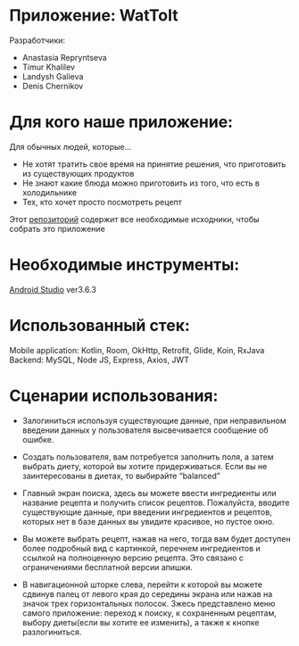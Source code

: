 # Приложение: WatToIt
Разработчики:
- Anastasia Repryntseva
- Timur Khalilev
- Landysh Galieva
- Denis Chernikov

# Для кого наше приложение:
Для обычных людей, которые…
- Не хотят тратить свое время на принятие решения, что приготовить из существующих продуктов
- Не знают какие блюда можно приготовить из того, что есть в холодильнике
- Тех, кто хочет просто посмотреть рецепт

Этот [репозиторий](https://github.com/WatToIt/MobileApp) содержит все необходимые исходники, чтобы собрать это приложение

# Необходимые инструменты:
[Android Studio](https://developer.android.com/studio) ver3.6.3
# Использованный стек:
Mobile application: Kotlin, Room, OkHttp, Retrofit, Glide, Koin, RxJava
Backend: MySQL, Node JS, Express, Axios, JWT

# Сценарии использования:
- Залогиниться используя существующие данные, при неправильном введении данных у пользователя высвечивается сообщение об ошибке.

- Создать пользователя, вам потребуется заполнить поля, а затем выбрать диету, которой вы хотите придерживаться. Если вы не заинтересованы в диетах, то выбирайте “balanced”

- Главный экран поиска, здесь вы можете ввести ингредиенты или название рецепта и получить список рецептов. Пожалуйста, вводите существующие данные, при введении ингредиентов и рецептов, которых нет в базе данных вы увидите красивое, но пустое окно.

- Вы можете выбрать рецепт, нажав на него, тогда вам будет доступен более подробный вид с картинкой, перечнем ингредиентов и ссылкой на полноценную версию рецепта. Это связано с ограничениями бесплатной версии апишки.

- В навигационной шторке слева,  перейти к которой вы можете сдвинув палец от левого края до середины экрана или нажав на значок трех горизонтальных полосок. Зжесь представлено меню самого приложение: переход к поиску, к сохраненным рецептам, выбору диеты(если вы хотите ее изменить), а также к кнопке разлогиниться.
